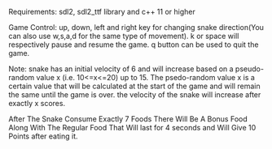Requirements: sdl2, sdl2_ttf library and c++ 11 or higher

Game Control: up, down, left and right key for changing snake direction(You can also use w,s,a,d for the same type of movement).
k or space will respectively pause and resume the game.
q button can be used to quit the game.

Note: snake has an initial velocity of 6 and will increase based on a pseudo-random value x (i.e. 10<=x<=20) up to 15.
The psedo-random value x is a certain value that will be calculated at the start of the game and will remain the same until the game is over.
the velocity of the snake will increase after exactly x scores.

After The Snake Consume Exactly 7 Foods There Will Be A Bonus Food Along With The Regular Food That Will last for 4 seconds and Will Give 10 Points after eating it.
